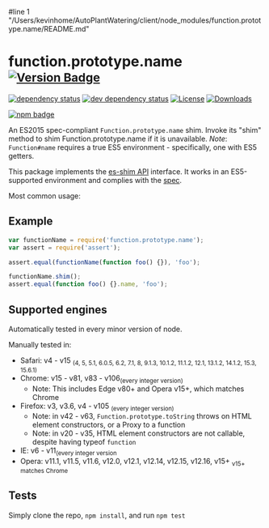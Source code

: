 #line 1 "/Users/kevinhome/AutoPlantWatering/client/node_modules/function.prototype.name/README.md"
# function.prototype.name <sup>[![Version Badge][2]][1]</sup>

[![dependency status][5]][6]
[![dev dependency status][7]][8]
[![License][license-image]][license-url]
[![Downloads][downloads-image]][downloads-url]

[![npm badge][11]][1]

An ES2015 spec-compliant `Function.prototype.name` shim. Invoke its "shim" method to shim Function.prototype.name if it is unavailable.
*Note*: `Function#name` requires a true ES5 environment - specifically, one with ES5 getters.

This package implements the [es-shim API](https://github.com/es-shims/api) interface. It works in an ES5-supported environment and complies with the [spec](https://www.ecma-international.org/ecma-262/6.0/#sec-get-regexp.prototype.flags).

Most common usage:

## Example

```js
var functionName = require('function.prototype.name');
var assert = require('assert');

assert.equal(functionName(function foo() {}), 'foo');

functionName.shim();
assert.equal(function foo() {}.name, 'foo');
```

## Supported engines
Automatically tested in every minor version of node.

Manually tested in:
  - Safari: v4 - v15 <sub>(4, 5, 5.1, 6.0.5, 6.2, 7.1, 8, 9.1.3, 10.1.2, 11.1.2, 12.1, 13.1.2, 14.1.2, 15.3, 15.6.1)</sub>
  - Chrome: v15 - v81, v83 - v106<sub>(every integer version)</sub>
    - Note: This includes Edge v80+ and Opera v15+, which matches Chrome
  - Firefox: v3, v3.6, v4 - v105 <sub>(every integer version)</sub>
    - Note: in v42 - v63, `Function.prototype.toString` throws on HTML element constructors, or a Proxy to a function
    - Note: in v20 - v35, HTML element constructors are not callable, despite having typeof `function`
  - IE: v6 - v11<sub>(every integer version</sub>
  - Opera: v11.1, v11.5, v11.6, v12.0, v12.1, v12.14, v12.15, v12.16, v15+ <sub>v15+ matches Chrome</sub>

## Tests
Simply clone the repo, `npm install`, and run `npm test`

[1]: https://npmjs.org/package/function.prototype.name
[2]: https://versionbadg.es/es-shims/Function.prototype.name.svg
[5]: https://david-dm.org/es-shims/Function.prototype.name.svg
[6]: https://david-dm.org/es-shims/Function.prototype.name
[7]: https://david-dm.org/es-shims/Function.prototype.name/dev-status.svg
[8]: https://david-dm.org/es-shims/Function.prototype.name#info=devDependencies
[11]: https://nodei.co/npm/function.prototype.name.png?downloads=true&stars=true
[license-image]: https://img.shields.io/npm/l/function.prototype.name.svg
[license-url]: LICENSE
[downloads-image]: https://img.shields.io/npm/dm/function.prototype.name.svg
[downloads-url]: https://npm-stat.com/charts.html?package=function.prototype.name
